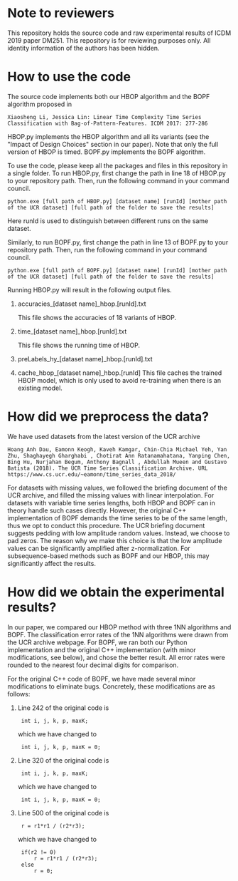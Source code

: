 # Note to reviewers

This repository holds the source code and raw experimental results of ICDM 2019 paper DM251. This repository is for reviewing purposes only. All identity information of the authors has been hidden.

# How to use the code

The source code implements both our HBOP algorithm and the BOPF algorithm proposed in 

    Xiaosheng Li, Jessica Lin: Linear Time Complexity Time Series Classification with Bag-of-Pattern-Features. ICDM 2017: 277-286

HBOP.py implements the HBOP algorithm and all its variants (see the "Impact of Design Choices" section in our paper). Note that only the full version of HBOP is timed. BOPF.py implements the BOPF algorithm.

To use the code, please keep all the packages and files in this repository in a single folder. To run HBOP.py, first change the path in line 18 of HBOP.py to your repository path. Then, run the following command in your command council.

    python.exe [full path of HBOP.py] [dataset name] [runId] [mother path of the UCR dataset] [full path of the folder to save the results]

Here runId is used to distinguish between different runs on the same dataset.

Similarly, to run BOPF.py, first change the path in line 13 of BOPF.py to your repository path. Then, run the following command in your command council.

    python.exe [full path of BOPF.py] [dataset name] [runId] [mother path of the UCR dataset] [full path of the folder to save the results]
    
Running HBOP.py will result in the following output files.

1. accuracies_[dataset name]_hbop.[runId].txt

    This file shows the accuracies of 18 variants of HBOP.
    
2. time_[dataset name]_hbop.[runId].txt

    This file shows the running time of HBOP.

3. preLabels_hy_[dataset name]_hbop.[runId].txt

4. cache_hbop_[dataset name]_hbop.[runId]
    This file caches the trained HBOP model, which is only used to avoid re-training when there is an existing model.


# How did we preprocess the data?

We have used datasets from the latest version of the UCR archive 

    Hoang Anh Dau, Eamonn Keogh, Kaveh Kamgar, Chin-Chia Michael Yeh, Yan Zhu, Shaghayegh Gharghabi , Chotirat Ann Ratanamahatana, Yanping Chen, Bing Hu, Nurjahan Begum, Anthony Bagnall , Abdullah Mueen and Gustavo Batista (2018). The UCR Time Series Classification Archive. URL https://www.cs.ucr.edu/~eamonn/time_series_data_2018/
    
For datasets with missing values, we followed the briefing document of the UCR archive, and filled the missing values with linear interpolation. For datasets with variable time series lengths, both HBOP and BOPF can in theory handle such cases directly. However, the original C++ implementation of BOPF demands the time series to be of the same length, thus we opt to conduct this procedure. The UCR  briefing document suggests pedding with low amplitude random values. Instead, we choose to pad zeros. The reason why we make this choice is that the low amplitude values can be significantly amplified after z-normalization. For subsequence-based methods such as BOPF and our HBOP, this may significantly affect the results.

# How did we obtain the experimental results?

In our paper, we compared our HBOP method with three 1NN algorithms and BOPF. The classification error rates of the 1NN algorithms were drawn from the UCR archive webpage. For BOPF, we ran both our Python implementation and the original C++ implementation (with minor modifications, see below), and chose the better result. All error rates were rounded to the nearest four decimal digits for comparison.

For the original C++ code of BOPF, we have made several minor modifications to eliminate bugs. Concretely, these modifications are as follows:

1. Line 242 of the original code is 
    
        int i, j, k, p, maxK;
   which we have changed to
    
        int i, j, k, p, maxK = 0;

2. Line 320 of the original code is 

        int i, j, k, p, maxK;
    
    which we have changed to
     
        int i, j, k, p, maxK = 0;
        
3. Line 500 of the original code is

        r = r1*r1 / (r2*r3);
   
   which we have changed to
   
        if(r2 != 0)
            r = r1*r1 / (r2*r3);
        else
            r = 0;
